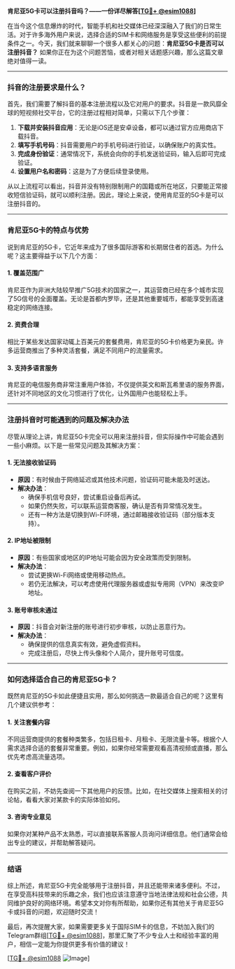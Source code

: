 **肯尼亚5G卡可以注册抖音吗？——一份详尽解答[[TG💪+ @esim1088](https://t.me/s/esim1088)]**

在当今这个信息爆炸的时代，智能手机和社交媒体已经深深融入了我们的日常生活。对于许多海外用户来说，选择合适的SIM卡和网络服务是享受这些便利的前提条件之一。今天，我们就来聊聊一个很多人都关心的问题：**肯尼亚5G卡是否可以注册抖音？** 如果你正在为这个问题苦恼，或者对相关话题感兴趣，那么这篇文章绝对值得一读。

---

### 抖音的注册要求是什么？

首先，我们需要了解抖音的基本注册流程以及它对用户的要求。抖音是一款风靡全球的短视频社交平台，它的注册过程相对简单，只需以下几个步骤：

1. **下载并安装抖音应用**：无论是iOS还是安卓设备，都可以通过官方应用商店下载抖音。
2. **填写手机号码**：抖音需要用户的手机号码进行验证，以确保账户的真实性。
3. **完成身份验证**：通常情况下，系统会向你的手机发送验证码，输入后即可完成验证。
4. **设置用户名和密码**：这是为了方便后续登录使用。

从以上流程可以看出，抖音并没有特别限制用户的国籍或所在地区，只要能正常接收短信验证码，就可以顺利注册。因此，理论上来说，使用肯尼亚的5G卡是可以注册抖音的。

---

### 肯尼亚5G卡的特点与优势

说到肯尼亚的5G卡，它近年来成为了很多国际游客和长期居住者的首选。为什么呢？这主要得益于以下几个方面：

#### 1. **覆盖范围广**
   肯尼亚作为非洲大陆较早推广5G技术的国家之一，其运营商已经在多个城市实现了5G信号的全面覆盖。无论是首都内罗毕，还是其他重要城市，都能享受到高速稳定的网络连接。

#### 2. **资费合理**
   相比于某些发达国家动辄上百美元的套餐费用，肯尼亚的5G卡价格更为亲民。许多运营商推出了多种灵活套餐，满足不同用户的流量需求。

#### 3. **支持多语言服务**
   肯尼亚的电信服务商非常注重用户体验，不仅提供英文和斯瓦希里语的服务界面，还针对不同地区的文化习惯进行了优化，让外国用户也能轻松上手。

---

### 注册抖音时可能遇到的问题及解决办法

尽管从理论上讲，肯尼亚5G卡完全可以用来注册抖音，但实际操作中可能会遇到一些小麻烦。以下是一些常见问题及其解决方案：

#### 1. **无法接收验证码**
   - **原因**：有时候由于网络延迟或其他技术问题，验证码可能未能及时送达。
   - **解决办法**：
     - 确保手机信号良好，尝试重启设备后再试。
     - 如果仍然失败，可以联系运营商客服，确认是否有异常情况发生。
     - 还有一种方法是切换到Wi-Fi环境，通过邮箱接收验证码（部分版本支持）。

#### 2. **IP地址被限制**
   - **原因**：有些国家或地区的IP地址可能会因为安全政策而受到限制。
   - **解决办法**：
     - 尝试更换Wi-Fi网络或使用移动热点。
     - 若仍无法解决，可以考虑使用代理服务器或虚拟专用网（VPN）来改变IP地址。

#### 3. **账号审核未通过**
   - **原因**：抖音会对新注册的账号进行初步审核，以防止恶意行为。
   - **解决办法**：
     - 确保提供的信息真实有效，避免虚假资料。
     - 完成注册后，尽快上传头像和个人简介，提升账号可信度。

---

### 如何选择适合自己的肯尼亚5G卡？

既然肯尼亚的5G卡如此便捷且实用，那么如何挑选一款最适合自己的呢？这里有几个建议供参考：

#### 1. **关注套餐内容**
   不同运营商提供的套餐种类繁多，包括日租卡、月租卡、无限流量卡等。根据个人需求选择合适的套餐非常重要。例如，如果你经常需要观看高清视频或直播，那么优先考虑高流量选项。

#### 2. **查看客户评价**
   在购买之前，不妨先查阅一下其他用户的反馈。比如，在社交媒体上搜索相关的讨论帖，看看大家对某款卡的实际体验如何。

#### 3. **咨询专业意见**
   如果你对某种产品不太熟悉，可以直接联系客服人员询问详细信息。他们通常会给出专业的建议，并帮助解答疑问。

---

### 结语

综上所述，肯尼亚5G卡完全能够用于注册抖音，并且还能带来诸多便利。不过，在享受高科技带来的乐趣之余，我们也应该注意遵守当地法律法规和社会公德，共同维护良好的网络环境。希望本文对你有所帮助，如果你还有其他关于肯尼亚5G卡或抖音的问题，欢迎随时交流！

最后，再次提醒大家，如果需要更多关于国际SIM卡的信息，不妨加入我们的Telegram群组[[TG💪+ @esim1088](https://t.me/s/esim1088)]，那里汇聚了不少专业人士和经验丰富的用户，相信一定能为你提供更多有价值的建议！

[[TG💪+ @esim1088](https://t.me/s/esim1088) ![Image](https://i.postimg.cc/4NQfJmqS/Snipaste-2025-05-13-00-14-12.png)]